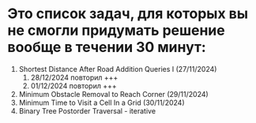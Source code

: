 # Это список задач, для которых вы не смогли придумать решение вообще в течении 30 минут:

1. Shortest Distance After Road Addition Queries I (27/11/2024)
   1. 28/12/2024 повторил +++
   2. 01/12/2024 повторил +++
2. Minimum Obstacle Removal to Reach Corner (29/11/2024)
3. Minimum Time to Visit a Cell In a Grid (30/11/2024)
4. Binary Tree Postorder Traversal - iterative 


    